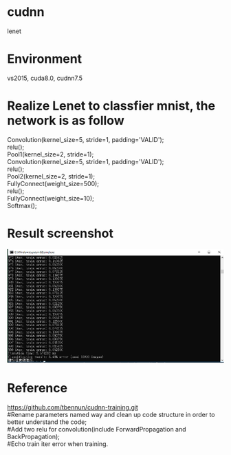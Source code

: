# cudnn
lenet

# Environment
vs2015, cuda8.0, cudnn7.5

# Realize Lenet to classfier mnist, the network is as follow
Convolution(kernel_size=5, stride=1, padding='VALID');  
relu();  
Pool1(kernel_size=2, stride=1);  
Convolution(kernel_size=5, stride=1, padding='VALID');  
relu();  
Pool2(kernel_size=2, stride=1);  
FullyConnect(weight_size=500);  
relu();  
FullyConnect(weight_size=10);  
Softmax();  

# Result screenshot

![image](https://github.com/XPping/cudnn/raw/master/mnist_lenet/result%20screenshot/result.png)

# Reference
https://github.com/tbennun/cudnn-training.git  
#Rename parameters named way and clean up code structure in order to better understand the code;  
#Add two relu for convolution(include ForwardPropagation and BackPropagation);  
#Echo train iter error when training.  
